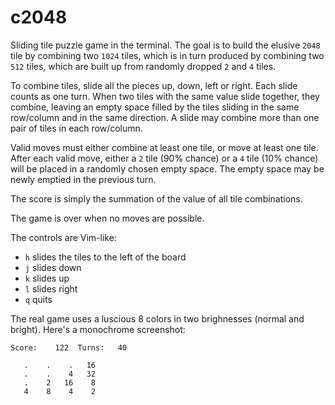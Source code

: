 c2048
=====

Sliding tile puzzle game in the terminal. The goal is to build the elusive
`2048` tile by combining two `1024` tiles, which is in turn produced by
combining two `512` tiles, which are built up from randomly dropped `2` and
`4` tiles.

To combine tiles, slide all the pieces up, down, left or right.  Each slide
counts as one turn. When two tiles with the same value slide together, they
combine, leaving an empty space filled by the tiles sliding in the same
row/column and in the same direction. A slide may combine more than one pair
of tiles in each row/column.

Valid moves must either combine at least one tile, or move at least one
tile. After each valid move, either a `2` tile (90% chance) or a `4` tile
(10% chance) will be placed in a randomly chosen empty space. The empty
space may be newly emptied in the previous turn.

The score is simply the summation of the value of all tile combinations.

The game is over when no moves are possible.

The controls are Vim-like:

* `h` slides the tiles to the left of the board
* `j` slides down
* `k` slides up
* `l` slides right
* `q` quits

The real game uses a luscious 8 colors in two brighnesses (normal and bright).
Here's a monochrome screenshot:

```
Score:    122  Turns:   40
                          
   .    .    .   16       
   .    .    4   32       
   .    2   16    8       
   4    8    4    2
```

